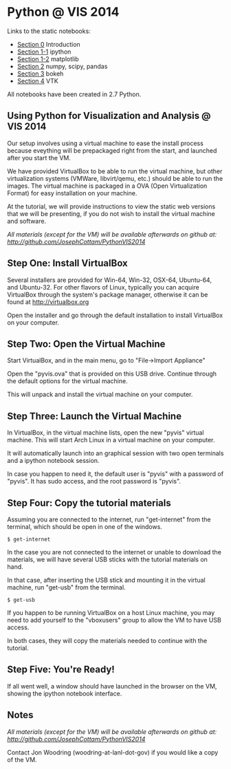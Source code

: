 Python @ VIS 2014
=================

Links to the static notebooks:
- [Section 0](http://nbviewer.ipython.org/github/JosephCottam/PythonVIS2014/blob/master/Section0_intro.ipynb) Introduction
- [Section 1-1](http://nbviewer.ipython.org/github/JosephCottam/PythonVIS2014/blob/master/Section1-1_ipython.ipynb) ipython
- [Section 1-2](http://nbviewer.ipython.org/github/JosephCottam/PythonVIS2014/blob/master/Section1-2_matplotlib.ipynb) matplotlib
- [Section 2](http://nbviewer.ipython.org/github/JosephCottam/PythonVIS2014/blob/master/Section2_numpy_scipy_pandas.ipynb) numpy, scipy, pandas
- [Section 3](http://nbviewer.ipython.org/github/JosephCottam/PythonVIS2014/blob/master/Section3_bokeh.ipynb) bokeh
- [Section 4](http://nbviewer.ipython.org/github/JosephCottam/PythonVIS2014/blob/master/Section4_vtk.ipynb) VTK

All notebooks have been created in 2.7 Python.

Using Python for Visualization and Analysis @ VIS 2014
------------------------------------------------------

Our setup involves using a virtual machine to ease the install process
because eveything will be prepackaged right from the start,
and launched after you start the VM.

We have provided VirtualBox to be able to run the virtual machine,
but other virtualization systems (VMWare, libvirt/qemu, etc.) should
be able to run the images. The virtual machine is packaged in a OVA
(Open Virtualization Format) for easy installation on your machine.

At the tutorial, we will provide instructions to view the static
web versions that we will be presenting, if you do not wish to install
the virtual machine and software.

*All materials (except for the VM) will be available afterwards on github at:
 http://github.com/JosephCottam/PythonVIS2014*


Step One: Install VirtualBox
----------------------------

Several installers are provided for Win-64, Win-32, OSX-64, Ubuntu-64,
and Ubuntu-32. For other flavors of Linux, typically you can acquire
VirtualBox through the system's package manager, otherwise it can
be found at http://virtualbox.org

Open the installer and go through the default installation to install 
VirtualBox on your computer.


Step Two: Open the Virtual Machine
-----------------------------------------

Start VirtualBox, and in the main menu, go to "File->Import Appliance"

Open the "pyvis.ova" that is provided on this USB drive. Continue
through the default options for the virtual machine.

This will unpack and install the virtual machine on your computer.


Step Three: Launch the Virtual Machine
--------------------------------------

In VirtualBox, in the virtual machine lists, open the new "pyvis" virtual 
machine.  This will start Arch Linux in a virtual machine on your computer.

It will automatically launch into an graphical session with two open
terminals and a ipython notebook session.

In case you happen to need it, the default user is "pyvis" with a 
password of "pyvis". It has sudo access, and the root password is "pyvis".


Step Four: Copy the tutorial materials
--------------------------------------

Assuming you are connected to the internet, run "get-internet"
from the terminal, which should be open in one of the windows.

```
$ get-internet
```

In the case you are not connected to the internet or unable to download
the materials, we will have several USB sticks with the tutorial 
materials on hand.

In that case, after inserting the USB stick and mounting it in
the virtual machine, run "get-usb" from the terminal.

```
$ get-usb
```

If you happen to be running VirtualBox on a host Linux machine,
you may need to add yourself to the "vboxusers" group to allow the VM
to have USB access.

In both cases, they will copy the materials needed to continue with
the tutorial.


Step Five: You're Ready!
------------------------

If all went well, a window should have launched in the browser on the VM,
showing the ipython notebook interface.


Notes
-----

*All materials (except for the VM) will be available afterwards on github at:
 http://github.com/JosephCottam/PythonVIS2014*

Contact Jon Woodring (woodring-at-lanl-dot-gov) if you would like a copy of the VM.
